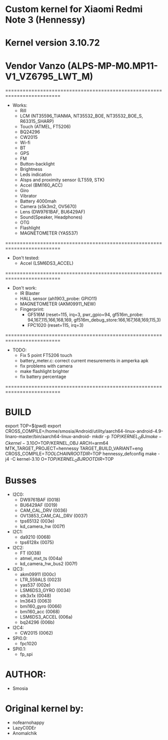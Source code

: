 # Custom kernel for Xiaomi Redmi Note 3 (Hennessy)
# Kernel version 3.10.72
# Vendor Vanzo (ALPS-MP-M0.MP11-V1_VZ6795_LWT_M)

=========================================================================
* Works:
	* Rill
	* LCM (NT35596_TIANMA, NT35532_BOE, NT35532_BOE_S, R63315_SHARP)
	* Touch (ATMEL, FT5206)
	* BQ24296
	* CW2015
	* Wi-fi
	* BT
	* GPS
	* FM
	* Button-backlight
	* Brightness 
	* Leds indication
	* Alsps and proximity sensor (LT559, STK)
	* Accel (BMI160_ACC)
	* Giro
	* Vibrator
	* Battery 4000mah
	* Camera (s5k3m2, OV5670)
	* Lens (DW9761BAF, BU6429AF)
	* Sound(Speaker, Headphones)
	* OTG
	* Flashlight
	* MAGNETOMETER (YAS537)

=========================================================================
* Don't tested:
    * Accel (LSM6DS3_ACCEL)

=========================================================================
* Don't work:
	* IR Blaster
	* HALL sensor (ah1903_probe: GPIO11)
	* MAGNETOMETER (AKM09911_NEW)
	* Fingerprint:
		* GF516M (reset=115, irq=3, pwr_gpio=94, gf516m_probe: 94,167,115,166,168,169, gf516m_debug_store:166,167,168,169,115,3)
		* FPC1020 (reset=115, irq=3)

=========================================================================
* TODO:
	* Fix 5 point FT5206 touch
	* battery_meter.c: correct current mesurements in amperka apk
	* fix problems with camera
	* make flashlight brighter
	* fix battery percentage

=========================================================================
# BUILD
export TOP=$(pwd)
export CROSS_COMPILE=/home/smosia/Android/utility/aarch64-linux-android-4.9-linaro-master/bin/aarch64-linux-android-
mkdir -p $TOP/KERNEL_OBJ
make -C kernel-3.10 O=$TOP/KERNEL_OBJ ARCH=arm64 MTK_TARGET_PROJECT=hennessy TARGET_BUILD_VARIANT=eng CROSS_COMPILE=$TOOLCHAIN ROOTDIR=$TOP hennessy_defconfig
make -j4 -C kernel-3.10 O=$TOP/KERNEL_OBJ ROOTDIR=$TOP

# Busses
* I2C0:
	* DW9761BAF 	            (0018)
	* BU6429AF 	            	(0019)
	* CAM_CAL_DRV           	(0036)
	* OV13853_CAM_CAL_DRV    	(0037)
	* tps65132              	(003e)
	* kd_camera_hw          	(007f)
* I2C1:
	* da9210                	(0068)	
	* tps6128x              	(0075)	
* I2C2:
	* FT						(0038) 	
	* atmel_mxt_ts           	(004a)	
	* kd_camera_hw_bus2    		(007f)		
* I2C3:
	* akm09911               	(000c)	
	* LTR_559ALS				(0023)	
	* yas537                	(002e)	
	* LSM6DS3_GYRO				(0034)	
	* stk3x1x               	(0048) 	
	* lm3643					(0063)	
	* bmi160_gyro				(0066)	
	* bmi160_acc				(0068)	
	* LSM6DS3_ACCEL         	(006a)	
	* bq24296         			(006b)	
* I2C4:
	* CW2015 					(0062)
* SPI0.0:
	* fpc1020							
* SPI0.1:
	* fp_spi							

# AUTHOR:
* Smosia

# Original kernel by:
* nofearnohappy
* LazyC0DEr
* Anomalchik